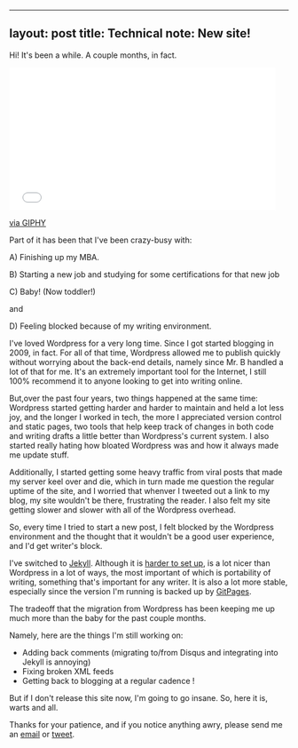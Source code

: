 
---
layout: post
title: Technical note: New site!
---

Hi! It's been a while. A couple months, in fact. 

<iframe src="//giphy.com/embed/dzaUX7CAG0Ihi" width="480" height="257" frameBorder="0" class="giphy-embed" allowFullScreen></iframe><p><a href="http://giphy.com/gifs/hello-hi-dzaUX7CAG0Ihi">via GIPHY</a></p>

Part of it has been that I've been crazy-busy with: 

A) Finishing up my MBA. 

B) Starting a new job and studying for some certifications for that new job


C) Baby! (Now toddler!)

and

D) Feeling blocked because of my writing environment.  

I've loved Wordpress for a very long time. Since I got started blogging in 2009, in fact.  For all of that time, 
Wordpress allowed me to publish quickly without worrying about the back-end details, namely since Mr. B handled 
a lot of that for me. It's an extremely important tool for the Internet, 
I still 100% recommend it to anyone looking to get into writing online. 

But,over the past four years, two things happened at the same time: Wordpress started getting harder and harder to maintain
and held a lot less joy, and the longer I worked in tech, the more I appreciated version control and static pages, 
two tools that help keep track of changes in both code and writing drafts
a little better than Wordpress's current system.  I also started really hating how bloated Wordpress was
and how it always made me update stuff. 

Additionally, I started getting some heavy traffic from viral posts that made my server
keel over and die, which in turn made me question the regular uptime of the site, and I worried
that whenver I tweeted out a link to my blog, my site wouldn't be there, frustrating the reader. 
I also felt my site getting slower and slower with all of the Wordpress overhead. 

So, every time I tried to start a new post, I felt blocked by the Wordpress environment and the
thought that it wouldn't be a good user experience, and I'd get writer's block. 

I've switched to [Jekyll](https://jekyllrb.com/).  Although it is [harder to set up](http://veekaybee.github.io/static-sites-suck/),  is a lot nicer than Wordpress in a lot of ways, the most
important of which is portability of writing, something that's important for any writer. It is also a lot more stable, 
especially since the version I'm running is backed up by [GitPages](https://pages.github.com/). 

The tradeoff that the migration from Wordpress has been keeping me up much more than the baby for the past couple months. 

Namely, here are the things I'm still working on: 

+ Adding back comments (migrating to/from Disqus and integrating into Jekyll is annoying)
+ Fixing broken XML feeds
+ Getting back to blogging at a regular cadence !

But if I don't release this site now, I'm going to go insane. So, here it is, warts and all. 

Thanks for your patience, and if you notice anything awry, please send me an <a href="mailto:vickiboykis@gmail.com">email</a> or [tweet](https://twitter.com/vboykis). 
